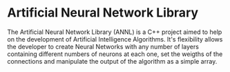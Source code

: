 # Artificial Neural Network Library
The Artificial Neural Network Library (ANNL) is a C++ project aimed to help on the development of Artificial Intelligence Algorithms. It's flexibility allows the developer to create Neural Networks with any number of layers containing different numbers of neurons at each one, set the weigths of the connections and manipulate the output of the algorithm as a simple array.
